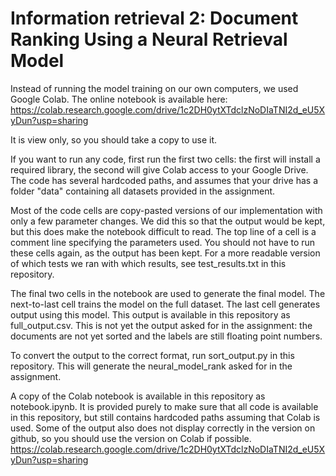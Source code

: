 # Information retrieval 2: Document Ranking Using a Neural Retrieval Model

Instead of running the model training on our own computers, we used Google Colab. The online notebook is available here: 
https://colab.research.google.com/drive/1c2DH0ytXTdclzNoDIaTNI2d_eU5XyDun?usp=sharing

It is view only, so you should take a copy to use it. 

If you want to run any code, first run the first two cells: the first will install a 
required library, the second will give Colab access to your Google Drive. The code has several hardcoded paths, and 
assumes that your drive has a folder "data" containing all datasets provided in the assignment. 

Most of the code cells are copy-pasted versions of our implementation with only a few parameter changes. We did this so 
that the output would be kept, but this does make the notebook difficult to read. The top line of a cell is a comment line specifying the parameters used. You should not 
have to run these cells again, as the output has been kept. For a more readable version of which tests we ran with 
which results, see test_results.txt in this repository.

The final two cells in the notebook are used to generate the final model. The next-to-last cell trains the model on the 
full dataset. The last cell generates output using this model. This output is available in this repository as 
full_output.csv. This is not yet the output asked for in the assignment: the documents are not yet sorted and the labels
are still floating point numbers.

To convert the output to the correct format, run sort_output.py in this repository. This will generate the 
neural_model_rank asked for in the assignment.

A copy of the Colab notebook is available in this repository as notebook.ipynb. It is provided purely to make sure that
all code is available in this repository, but still contains hardcoded paths assuming that Colab is used. Some of the 
output also does not display correctly in the version on github, so you should use the version on Colab if possible.
https://colab.research.google.com/drive/1c2DH0ytXTdclzNoDIaTNI2d_eU5XyDun?usp=sharing